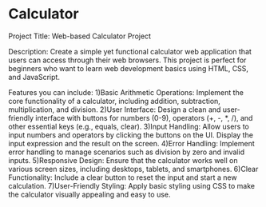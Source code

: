 # Calculator
Project Title: Web-based Calculator Project

Description:
Create a simple yet functional calculator web application that users can access through
their web browsers. This project is perfect for beginners who want to learn web
development basics using HTML, CSS, and JavaScript.

Features you can include:
1)Basic Arithmetic Operations: Implement the core functionality of a calculator,
including addition, subtraction, multiplication, and division.
2)User Interface: Design a clean and user-friendly interface with buttons for numbers (0-9), operators (+, -, *, /), and other essential keys (e.g., equals, clear).
3)Input Handling: Allow users to input numbers and operators by clicking the buttons
on the UI. Display the input expression and the result on the screen.
4)Error Handling: Implement error handling to manage scenarios such as division by
zero and invalid inputs.
5)Responsive Design: Ensure that the calculator works well on various screen sizes,
including desktops, tablets, and smartphones.
6)Clear Functionality: Include a clear button to reset the input and start a new
calculation.
7)User-Friendly Styling: Apply basic styling using CSS to make the calculator visually
appealing and easy to use. 
